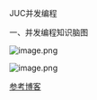 JUC并发编程



一、并发编程知识脑图

![image.png](http://快乐星球.site:8211/57f3162e-c676-4340-80b5-aeb665d4d144.png)


![image.png](http://快乐星球.site:8211/ba877539-00cc-4026-b99e-6af1528846d9.png)



[参考博客](https://blog.csdn.net/weixin_41605937/article/details/124795398)